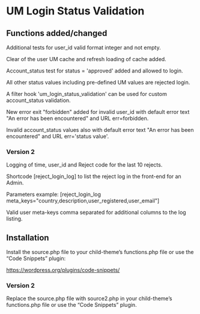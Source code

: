 # UM Login Status Validation
## Functions added/changed
Additional tests for user_id valid format integer and not empty.

Clear of the user UM cache and refresh loading of cache added.

Account_status test for status = 'approved' added and allowed to login.

All other status values including pre-defined UM values are rejected login.

A filter hook 'um_login_status_validation' can be used for custom account_status validation.

New error exit "forbidden" added for invalid user_id with default error text "An error has been encountered" and URL err=forbidden.

Invalid account_status values also with default error text "An error has been encountered" and URL err='status value'.
### Version 2

Logging of time, user_id and Reject code for the last 10 rejects.

Shortcode [reject_login_log] to list the reject log in the front-end for an Admin.

Parameters example: [reject_login_log meta_keys="country,description,user_registered,user_email"]

Valid user meta-keys comma separated for additional columns to the log listing.

## Installation 
Install the source.php file to your child-theme’s functions.php file or
use the “Code Snippets” plugin:

https://wordpress.org/plugins/code-snippets/

### Version 2
Replace the source.php file with source2.php in your child-theme’s functions.php file or
use the “Code Snippets” plugin.
